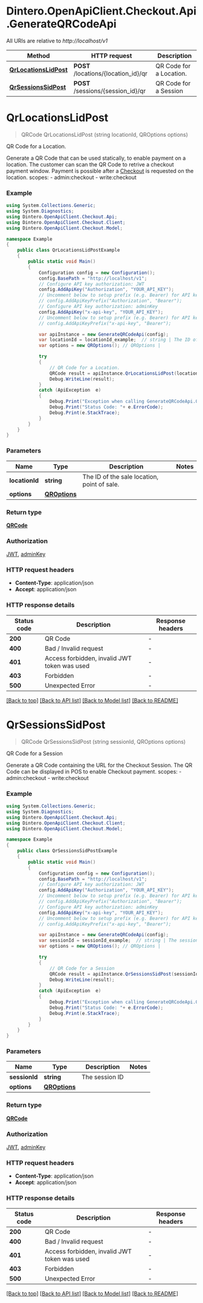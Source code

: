 # Dintero.OpenApiClient.Checkout.Api.GenerateQRCodeApi

All URIs are relative to *http://localhost/v1*

Method | HTTP request | Description
------------- | ------------- | -------------
[**QrLocationsLidPost**](GenerateQRCodeApi.md#qrlocationslidpost) | **POST** /locations/{location_id}/qr | QR Code for a Location.
[**QrSessionsSidPost**](GenerateQRCodeApi.md#qrsessionssidpost) | **POST** /sessions/{session_id}/qr | QR Code for a Session


<a name="qrlocationslidpost"></a>
# **QrLocationsLidPost**
> QRCode QrLocationsLidPost (string locationId, QROptions options)

QR Code for a Location.

Generate a QR Code that can be used statically, to enable payment on a location. The customer can scan the QR Code to retrive a checkout payment window. Payment is possible after a [Checkout](#operation/qr_locations_lid_checkout_sid_post) is requested on the location.  scopes: - admin:checkout - write:checkout 

### Example
```csharp
using System.Collections.Generic;
using System.Diagnostics;
using Dintero.OpenApiClient.Checkout.Api;
using Dintero.OpenApiClient.Checkout.Client;
using Dintero.OpenApiClient.Checkout.Model;

namespace Example
{
    public class QrLocationsLidPostExample
    {
        public static void Main()
        {
            Configuration config = new Configuration();
            config.BasePath = "http://localhost/v1";
            // Configure API key authorization: JWT
            config.AddApiKey("Authorization", "YOUR_API_KEY");
            // Uncomment below to setup prefix (e.g. Bearer) for API key, if needed
            // config.AddApiKeyPrefix("Authorization", "Bearer");
            // Configure API key authorization: adminKey
            config.AddApiKey("x-api-key", "YOUR_API_KEY");
            // Uncomment below to setup prefix (e.g. Bearer) for API key, if needed
            // config.AddApiKeyPrefix("x-api-key", "Bearer");

            var apiInstance = new GenerateQRCodeApi(config);
            var locationId = locationId_example;  // string | The ID of the sale location, point of sale.
            var options = new QROptions(); // QROptions | 

            try
            {
                // QR Code for a Location.
                QRCode result = apiInstance.QrLocationsLidPost(locationId, options);
                Debug.WriteLine(result);
            }
            catch (ApiException  e)
            {
                Debug.Print("Exception when calling GenerateQRCodeApi.QrLocationsLidPost: " + e.Message );
                Debug.Print("Status Code: "+ e.ErrorCode);
                Debug.Print(e.StackTrace);
            }
        }
    }
}
```

### Parameters

Name | Type | Description  | Notes
------------- | ------------- | ------------- | -------------
 **locationId** | **string**| The ID of the sale location, point of sale. | 
 **options** | [**QROptions**](QROptions.md)|  | 

### Return type

[**QRCode**](QRCode.md)

### Authorization

[JWT](../README.md#JWT), [adminKey](../README.md#adminKey)

### HTTP request headers

 - **Content-Type**: application/json
 - **Accept**: application/json


### HTTP response details
| Status code | Description | Response headers |
|-------------|-------------|------------------|
| **200** | QR Code |  -  |
| **400** | Bad / Invalid request |  -  |
| **401** | Access forbidden, invalid JWT token was used |  -  |
| **403** | Forbidden |  -  |
| **500** | Unexpected Error |  -  |

[[Back to top]](#) [[Back to API list]](../README.md#documentation-for-api-endpoints) [[Back to Model list]](../README.md#documentation-for-models) [[Back to README]](../README.md)

<a name="qrsessionssidpost"></a>
# **QrSessionsSidPost**
> QRCode QrSessionsSidPost (string sessionId, QROptions options)

QR Code for a Session

Generate a QR Code containing the URL for the Checkout Session. The QR Code can be displayed in POS to enable Checkout payment.  scopes: - admin:checkout - write:checkout 

### Example
```csharp
using System.Collections.Generic;
using System.Diagnostics;
using Dintero.OpenApiClient.Checkout.Api;
using Dintero.OpenApiClient.Checkout.Client;
using Dintero.OpenApiClient.Checkout.Model;

namespace Example
{
    public class QrSessionsSidPostExample
    {
        public static void Main()
        {
            Configuration config = new Configuration();
            config.BasePath = "http://localhost/v1";
            // Configure API key authorization: JWT
            config.AddApiKey("Authorization", "YOUR_API_KEY");
            // Uncomment below to setup prefix (e.g. Bearer) for API key, if needed
            // config.AddApiKeyPrefix("Authorization", "Bearer");
            // Configure API key authorization: adminKey
            config.AddApiKey("x-api-key", "YOUR_API_KEY");
            // Uncomment below to setup prefix (e.g. Bearer) for API key, if needed
            // config.AddApiKeyPrefix("x-api-key", "Bearer");

            var apiInstance = new GenerateQRCodeApi(config);
            var sessionId = sessionId_example;  // string | The session ID
            var options = new QROptions(); // QROptions | 

            try
            {
                // QR Code for a Session
                QRCode result = apiInstance.QrSessionsSidPost(sessionId, options);
                Debug.WriteLine(result);
            }
            catch (ApiException  e)
            {
                Debug.Print("Exception when calling GenerateQRCodeApi.QrSessionsSidPost: " + e.Message );
                Debug.Print("Status Code: "+ e.ErrorCode);
                Debug.Print(e.StackTrace);
            }
        }
    }
}
```

### Parameters

Name | Type | Description  | Notes
------------- | ------------- | ------------- | -------------
 **sessionId** | **string**| The session ID | 
 **options** | [**QROptions**](QROptions.md)|  | 

### Return type

[**QRCode**](QRCode.md)

### Authorization

[JWT](../README.md#JWT), [adminKey](../README.md#adminKey)

### HTTP request headers

 - **Content-Type**: application/json
 - **Accept**: application/json


### HTTP response details
| Status code | Description | Response headers |
|-------------|-------------|------------------|
| **200** | QR Code |  -  |
| **400** | Bad / Invalid request |  -  |
| **401** | Access forbidden, invalid JWT token was used |  -  |
| **403** | Forbidden |  -  |
| **500** | Unexpected Error |  -  |

[[Back to top]](#) [[Back to API list]](../README.md#documentation-for-api-endpoints) [[Back to Model list]](../README.md#documentation-for-models) [[Back to README]](../README.md)

